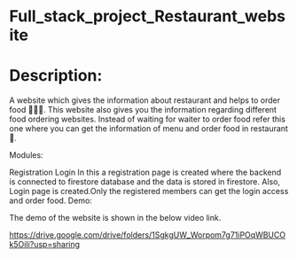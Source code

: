 # Full_stack_project_Restaurant_website
# Description:

A website which gives the information about restaurant and helps to order food 🍕🍟🍗.
This website also gives you the information regarding different food ordering websites.
Instead of waiting for waiter to order food refer this one where you can get the information of menu and order food in restaurant 🙂.

Modules:

Registration
Login
In this a registration page is created where the backend is connected to firestore database and the data is stored in firestore.
Also, Login page is created.Only the registered members can get the login access and order food.
Demo:

The demo of the website is shown in the below video link.

https://drive.google.com/drive/folders/1SgkgUW_Worpom7g71iPOqWBUCOk5OiIi?usp=sharing
